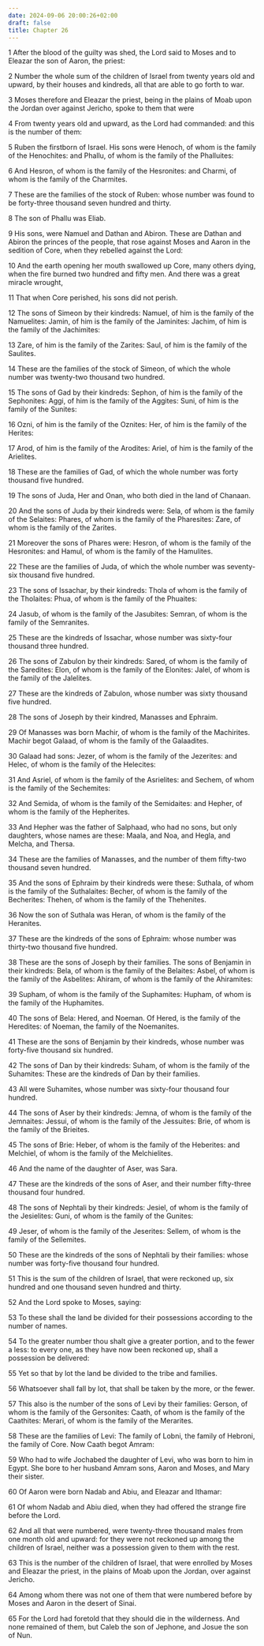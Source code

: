 ```yaml
---
date: 2024-09-06 20:00:26+02:00
draft: false
title: Chapter 26
---
```




1 After the blood of the guilty was shed, the Lord said to Moses and to Eleazar the son of Aaron, the priest:

2 Number the whole sum of the children of Israel from twenty years old and upward, by their houses and kindreds, all that are able to go forth to war.

3 Moses therefore and Eleazar the priest, being in the plains of Moab upon the Jordan over against Jericho, spoke to them that were

4 From twenty years old and upward, as the Lord had commanded: and this is the number of them:

5 Ruben the firstborn of Israel. His sons were Henoch, of whom is the family of the Henochites: and Phallu, of whom is the family of the Phalluites:

6 And Hesron, of whom is the family of the Hesronites: and Charmi, of whom is the family of the Charmites.

7 These are the families of the stock of Ruben: whose number was found to be forty-three thousand seven hundred and thirty.

8 The son of Phallu was Eliab.

9 His sons, were Namuel and Dathan and Abiron. These are Dathan and Abiron the princes of the people, that rose against Moses and Aaron in the sedition of Core, when they rebelled against the Lord:

10 And the earth opening her mouth swallowed up Core, many others dying, when the fire burned two hundred and fifty men. And there was a great miracle wrought,

11 That when Core perished, his sons did not perish.

12 The sons of Simeon by their kindreds: Namuel, of him is the family of the Namuelites: Jamin, of him is the family of the Jaminites: Jachim, of him is the family of the Jachimites:

13 Zare, of him is the family of the Zarites: Saul, of him is the family of the Saulites.

14 These are the families of the stock of Simeon, of which the whole number was twenty-two thousand two hundred.

15 The sons of Gad by their kindreds: Sephon, of him is the family of the Sephonites: Aggi, of him is the family of the Aggites: Suni, of him is the family of the Sunites:

16 Ozni, of him is the family of the Oznites: Her, of him is the family of the Herites:

17 Arod, of him is the family of the Arodites: Ariel, of him is the family of the Arielites.

18 These are the families of Gad, of which the whole number was forty thousand five hundred.

19 The sons of Juda, Her and Onan, who both died in the land of Chanaan.

20 And the sons of Juda by their kindreds were: Sela, of whom is the family of the Selaites: Phares, of whom is the family of the Pharesites: Zare, of whom is the family of the Zarites.

21 Moreover the sons of Phares were: Hesron, of whom is the family of the Hesronites: and Hamul, of whom is the family of the Hamulites.

22 These are the families of Juda, of which the whole number was seventy-six thousand five hundred.

23 The sons of Issachar, by their kindreds: Thola of whom is the family of the Tholaites: Phua, of whom is the family of the Phuaites:

24 Jasub, of whom is the family of the Jasubites: Semran, of whom is the family of the Semranites.

25 These are the kindreds of Issachar, whose number was sixty-four thousand three hundred.

26 The sons of Zabulon by their kindreds: Sared, of whom is the family of the Saredites: Elon, of whom is the family of the Elonites: Jalel, of whom is the family of the Jalelites.

27 These are the kindreds of Zabulon, whose number was sixty thousand five hundred.

28 The sons of Joseph by their kindred, Manasses and Ephraim.

29 Of Manasses was born Machir, of whom is the family of the Machirites. Machir begot Galaad, of whom is the family of the Galaadites.

30 Galaad had sons: Jezer, of whom is the family of the Jezerites: and Helec, of whom is the family of the Helecites:

31 And Asriel, of whom is the family of the Asrielites: and Sechem, of whom is the family of the Sechemites:

32 And Semida, of whom is the family of the Semidaites: and Hepher, of whom is the family of the Hepherites.

33 And Hepher was the father of Salphaad, who had no sons, but only daughters, whose names are these: Maala, and Noa, and Hegla, and Melcha, and Thersa.

34 These are the families of Manasses, and the number of them fifty-two thousand seven hundred.

35 And the sons of Ephraim by their kindreds were these: Suthala, of whom is the family of the Suthalaites: Becher, of whom is the family of the Becherites: Thehen, of whom is the family of the Thehenites.

36 Now the son of Suthala was Heran, of whom is the family of the Heranites.

37 These are the kindreds of the sons of Ephraim: whose number was thirty-two thousand five hundred.

38 These are the sons of Joseph by their families. The sons of Benjamin in their kindreds: Bela, of whom is the family of the Belaites: Asbel, of whom is the family of the Asbelites: Ahiram, of whom is the family of the Ahiramites:

39 Supham, of whom is the family of the Suphamites: Hupham, of whom is the family of the Huphamites.

40 The sons of Bela: Hered, and Noeman. Of Hered, is the family of the Heredites: of Noeman, the family of the Noemanites.

41 These are the sons of Benjamin by their kindreds, whose number was forty-five thousand six hundred.

42 The sons of Dan by their kindreds: Suham, of whom is the family of the Suhamites: These are the kindreds of Dan by their families.

43 All were Suhamites, whose number was sixty-four thousand four hundred.

44 The sons of Aser by their kindreds: Jemna, of whom is the family of the Jemnaites: Jessui, of whom is the family of the Jessuites: Brie, of whom is the family of the Brieites.

45 The sons of Brie: Heber, of whom is the family of the Heberites: and Melchiel, of whom is the family of the Melchielites.

46 And the name of the daughter of Aser, was Sara.

47 These are the kindreds of the sons of Aser, and their number fifty-three thousand four hundred.

48 The sons of Nephtali by their kindreds: Jesiel, of whom is the family of the Jesielites: Guni, of whom is the family of the Gunites:

49 Jeser, of whom is the family of the Jeserites: Sellem, of whom is the family of the Sellemites.

50 These are the kindreds of the sons of Nephtali by their families: whose number was forty-five thousand four hundred.

51 This is the sum of the children of Israel, that were reckoned up, six hundred and one thousand seven hundred and thirty.

52 And the Lord spoke to Moses, saying:

53 To these shall the land be divided for their possessions according to the number of names.

54 To the greater number thou shalt give a greater portion, and to the fewer a less: to every one, as they have now been reckoned up, shall a possession be delivered:

55 Yet so that by lot the land be divided to the tribe and families.

56 Whatsoever shall fall by lot, that shall be taken by the more, or the fewer.

57 This also is the number of the sons of Levi by their families: Gerson, of whom is the family of the Gersonites: Caath, of whom is the family of the Caathites: Merari, of whom is the family of the Merarites.

58 These are the families of Levi: The family of Lobni, the family of Hebroni, the family of Core. Now Caath begot Amram:

59 Who had to wife Jochabed the daughter of Levi, who was born to him in Egypt. She bore to her husband Amram sons, Aaron and Moses, and Mary their sister.

60 Of Aaron were born Nadab and Abiu, and Eleazar and Ithamar:

61 Of whom Nadab and Abiu died, when they had offered the strange fire before the Lord.

62 And all that were numbered, were twenty-three thousand males from one month old and upward: for they were not reckoned up among the children of Israel, neither was a possession given to them with the rest.

63 This is the number of the children of Israel, that were enrolled by Moses and Eleazar the priest, in the plains of Moab upon the Jordan, over against Jericho.

64 Among whom there was not one of them that were numbered before by Moses and Aaron in the desert of Sinai.

65 For the Lord had foretold that they should die in the wilderness. And none remained of them, but Caleb the son of Jephone, and Josue the son of Nun.


